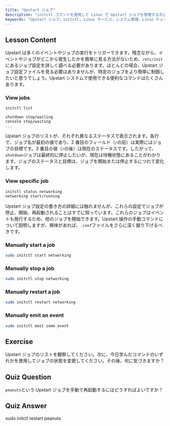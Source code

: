 ```yaml
---
title: "Upstart ジョブ"
description: "initctl コマンドを使用して Linux で Upstart ジョブを管理する方法を学びます。ジョブのステータス、サービスの開始、停止、再起動を理解します。Linux システム管理スキルを向上させましょう。"
keywords: "Upstart ジョブ，initctl, Linux サービス，システム管理，Linux チュートリアル，初心者向けガイド"
---
```


## Lesson Content

Upstart は多くのイベントやジョブの実行をトリガーできます。残念ながら、イベントやジョブがどこから発生したかを簡単に見る方法がないため、`/etc/init`にあるジョブ設定を詳しく調べる必要があります。ほとんどの場合、Upstart ジョブ設定ファイルを見る必要はありませんが、特定のジョブをより簡単に制御したいと思うでしょう。Upstart システムで使用できる便利なコマンドはたくさんあります。

### View jobs

```plaintext
initctl list

shutdown stop/waiting
console stop/waiting
...
```

Upstart ジョブのリストが、それぞれ異なるステータスで表示されます。各行で、ジョブ名が最初の値であり、2 番目のフィールド（`/`の前）は実際にはジョブの目標です。3 番目の値（`/`の後）は現在のステータスです。したがって、`shutdown`ジョブは最終的に停止したいが、現在は待機状態にあることがわかります。ジョブのステータスと目標は、ジョブを開始または停止するにつれて変化します。

### View specific job

```plaintext
initctl status networking
networking start/running
```

Upstart ジョブ設定の書き方の詳細には触れませんが、これらの設定でジョブが停止、開始、再起動されることはすでに知っています。これらのジョブはイベントも発行するため、他のジョブを開始できます。Upstart 操作の手動コマンドについて説明しますが、興味があれば、`.conf`ファイルをさらに深く掘り下げるべきです。

### Manually start a job

```bash
sudo initctl start networking
```

### Manually stop a job

```bash
sudo initctl stop networking
```

### Manually restart a job

```bash
sudo initctl restart networking
```

### Manually emit an event

```bash
sudo initctl emit some_event
```

## Exercise

Upstart ジョブのリストを観察してください。次に、今日学んだコマンドのいずれかを使用してジョブの状態を変更してください。その後、何に気づきますか？

## Quiz Question

`peanuts`という Upstart ジョブを手動で再起動するにはどうすればよいですか？

## Quiz Answer

sudo initctl restart peanuts
